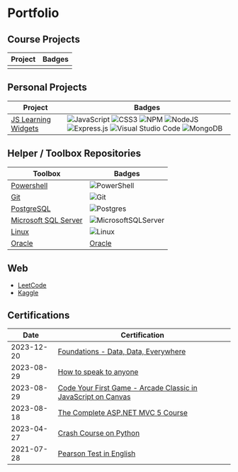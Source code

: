 # Portfolio

## Course Projects

| Project    | Badges |
| --------- | ----------- |
|     |    |

## Personal Projects

| Project    | Badges |
| --------- | ----------- |
| [JS Learning Widgets](https://github.com/doccerz/js-learning-widgets)    | ![JavaScript](https://img.shields.io/badge/javascript-%23323330.svg?style=for-the-badge&logo=javascript&logoColor=%23F7DF1E) ![CSS3](https://img.shields.io/badge/css3-%231572B6.svg?style=for-the-badge&logo=css3&logoColor=white) ![NPM](https://img.shields.io/badge/NPM-%23CB3837.svg?style=for-the-badge&logo=npm&logoColor=white) ![NodeJS](https://img.shields.io/badge/node.js-6DA55F?style=for-the-badge&logo=node.js&logoColor=white)  ![Express.js](https://img.shields.io/badge/express.js-%23404d59.svg?style=for-the-badge&logo=express&logoColor=%2361DAFB) ![Visual Studio Code](https://img.shields.io/badge/Visual%20Studio%20Code-0078d7.svg?style=for-the-badge&logo=visual-studio-code&logoColor=white) ![MongoDB](https://img.shields.io/badge/MongoDB-%234ea94b.svg?style=for-the-badge&logo=mongodb&logoColor=white)       |

## Helper / Toolbox Repositories

| Toolbox    | Badges |
| --------- | ----------- |
| [Powershell](https://github.com/doccerz/powershell-toolbox) | ![PowerShell](https://img.shields.io/badge/PowerShell-%235391FE.svg?style=for-the-badge&logo=powershell&logoColor=white) |
| [Git](https://github.com/doccerz/git-toolbox) | ![Git](https://img.shields.io/badge/git-%23F05033.svg?style=for-the-badge&logo=git&logoColor=white) |
| [PostgreSQL](https://github.com/doccerz/postgresql-toolbox) | ![Postgres](https://img.shields.io/badge/postgres-%23316192.svg?style=for-the-badge&logo=postgresql&logoColor=white) |
| [Microsoft SQL Server](https://github.com/doccerz/mssql-toolbox) | ![MicrosoftSQLServer](https://img.shields.io/badge/Microsoft%20SQL%20Server-CC2927?style=for-the-badge&logo=microsoft%20sql%20server&logoColor=white) |
| [Linux](https://github.com/doccerz/linux-toolbox) | ![Linux](https://img.shields.io/badge/Linux-FCC624?style=for-the-badge&logo=linux&logoColor=black) |
| [Oracle](https://github.com/doccerz/oracle-plsql-toolbox) | [Oracle](https://img.shields.io/badge/Oracle-F80000?style=for-the-badge&logo=oracle&logoColor=white) |

## Web

- [LeetCode](https://leetcode.com/doccerz/)
- [Kaggle](https://leetcode.com/doccerz/)


## Certifications

| Date    | Certification |
| --------- | ----------- |
| 2023-12-20 | [Foundations - Data, Data, Everywhere](https://coursera.org/share/aa82dac3b850bceeddd6179e2b6361f5) |
| 2023-08-29 | [How to speak to anyone](https://coursera.org/share/aa82dac3b850bceeddd6179e2b6361f5) |
| 2023-08-29 | [Code Your First Game - Arcade Classic in JavaScript on Canvas](https://www.udemy.com/certificate/UC-4c6a1b4e-3319-4762-88db-9b3645deb588/) |
| 2023-08-18 | [The Complete ASP.NET MVC 5 Course](https://www.udemy.com/certificate/UC-3c404477-cd9a-45fe-8dd0-370207517825/) |
| 2023-04-27 | [Crash Course on Python](https://www.coursera.org/account/accomplishments/verify/Q942562JWTBB) |
| 2021-07-28 | [Pearson Test in English](https://mypte.pearsonpte.com/my-activity/test-score/60d9d7bba343add61f1d256e) |

